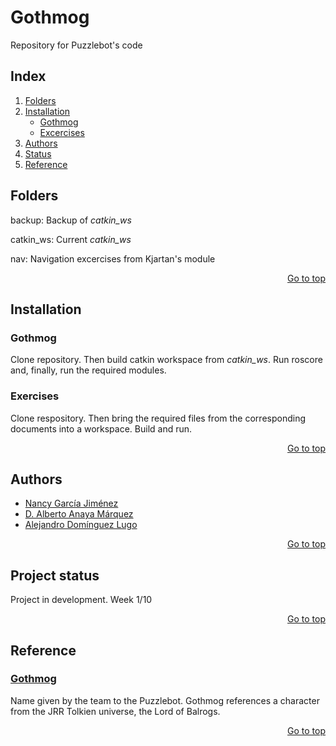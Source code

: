 # Gothmog
Repository for Puzzlebot's code

## Index
1. [Folders](#folders)
2. [Installation](#installation)
    - [Gothmog](#gothmog-1)
    - [Excercises](#exercises)
3. [Authors](#authors)
4. [Status](#project-status)
5. [Reference](#reference)

## Folders
backup: Backup of *catkin_ws*

catkin_ws: Current *catkin_ws*

nav: Navigation excercises from Kjartan's module

<div align ="right">
<a href="#gothmog">Go to top</a>
</div>

## Installation
### Gothmog
Clone repository. Then build catkin workspace from *catkin_ws*. Run roscore and, finally, run the required modules.

### Exercises
Clone respository. Then bring the required files from the corresponding documents into a workspace. Build and run. 

<div align ="right">
<a href="#gothmog">Go to top</a>
</div>

## Authors
- [Nancy García Jiménez](mailto:A01378043@tec.mx)
- [D. Alberto Anaya Márquez](mailto:A01379375@tec.mx)
- [Alejandro Domínguez Lugo](mailto:A01378028@tec.mx)

<div align ="right">
<a href="#gothmog">Go to top</a>
</div>

## Project status
Project in development. Week 1/10

<div align ="right">
<a href="#gothmog">Go to top</a>
</div>

## Reference
### [Gothmog](https://lotr.fandom.com/wiki/Gothmog_(Balrog))
Name given by the team to the Puzzlebot. Gothmog references a character from the JRR Tolkien universe, the Lord of Balrogs.

<div align ="right">
<a href="#gothmog">Go to top</a>
</div>